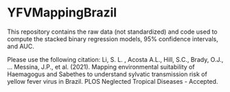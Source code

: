# YFVMappingBrazil
 
This repository contains the raw data (not standardized) and code used to compute the stacked binary regression models, 95% confidence intervals, and AUC. 

Please use the following citation:
Li, S. L. , Acosta A.L., Hill, S.C., Brady, O.J., ... Messina, J.P., et al. (2021). Mapping environmental suitability of Haemagogus and Sabethes to understand sylvatic transmission risk of yellow fever virus in Brazil. PLOS Neglected Tropical Diseases - Accepted.